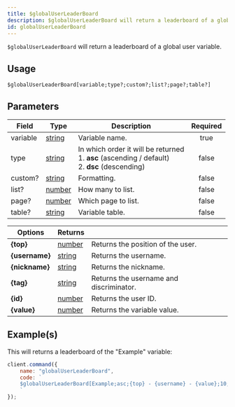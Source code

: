 ```yaml
---
title: $globalUserLeaderBoard
description: $globalUserLeaderBoard will return a leaderboard of a global user variable.
id: globalUserLeaderBoard
---
```


`$globalUserLeaderBoard` will return a leaderboard of a global user variable.

## Usage

```aoi
$globalUserLeaderBoard[variable;type?;custom?;list?;page?;table?]
```

## Parameters

| Field    | Type                                                                                              | Description                                                                                               | Required |
| -------- | ------------------------------------------------------------------------------------------------- | --------------------------------------------------------------------------------------------------------- | :------: |
| variable | [string](https://developer.mozilla.org/en-US/docs/Web/JavaScript/Reference/Global_Objects/String) | Variable name.                                                                                            |   true   |
| type     | [string](https://developer.mozilla.org/en-US/docs/Web/JavaScript/Reference/Global_Objects/String) | In which order it will be returned <br /> 1. **asc** (ascending / default) <br /> 2. **dsc** (descending) |  false   |
| custom?  | [string](https://developer.mozilla.org/en-US/docs/Web/JavaScript/Reference/Global_Objects/String) | Formatting.                                                                                               |  false   |
| list?    | [number](https://developer.mozilla.org/en-US/docs/Web/JavaScript/Reference/Global_Objects/Number) | How many to list.                                                                                         |  false   |
| page?    | [number](https://developer.mozilla.org/en-US/docs/Web/JavaScript/Reference/Global_Objects/Number) | Which page to list.                                                                                       |  false   |
| table?   | [string](https://developer.mozilla.org/en-US/docs/Web/JavaScript/Reference/Global_Objects/String) | Variable table.                                                                                           |  false   |

| Options          | Returns                                                                                           |                                         |
| ---------------- | ------------------------------------------------------------------------------------------------- | --------------------------------------- |
| **\{top\}**      | [number](https://developer.mozilla.org/en-US/docs/Web/JavaScript/Reference/Global_Objects/Number) | Returns the position of the user.       |
| **\{username\}** | [string](https://developer.mozilla.org/en-US/docs/Web/JavaScript/Reference/Global_Objects/String) | Returns the username.                   |
| **\{nickname\}** | [string](https://developer.mozilla.org/en-US/docs/Web/JavaScript/Reference/Global_Objects/String) | Returns the nickname.                   |
| **\{tag}**       | [string](https://developer.mozilla.org/en-US/docs/Web/JavaScript/Reference/Global_Objects/String) | Returns the username and discriminator. |
| **\{id\}**       | [number](https://developer.mozilla.org/en-US/docs/Web/JavaScript/Reference/Global_Objects/Number) | Returns the user ID.                    |
| **\{value\}**    | [number](https://developer.mozilla.org/en-US/docs/Web/JavaScript/Reference/Global_Objects/Number) | Returns the variable value.             |

## Example(s)

This will returns a leaderboard of the "Example" variable:

```javascript
client.command({
    name: "globalUserLeaderBoard",
    code: `
    $globalUserLeaderBoard[Example;asc;{top} - {username} - {value};10;1;main]
    `
});
```
